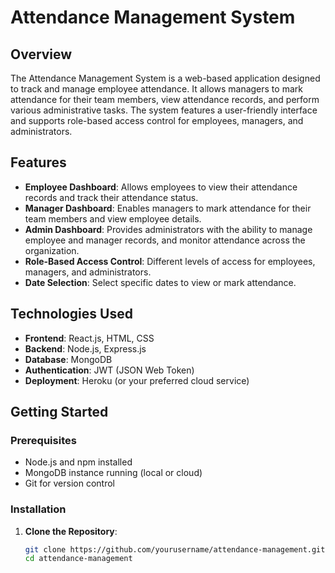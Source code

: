 # Attendance Management System

## Overview

The Attendance Management System is a web-based application designed to track and manage employee attendance. It allows managers to mark attendance for their team members, view attendance records, and perform various administrative tasks. The system features a user-friendly interface and supports role-based access control for employees, managers, and administrators.

## Features

- **Employee Dashboard**: Allows employees to view their attendance records and track their attendance status.
- **Manager Dashboard**: Enables managers to mark attendance for their team members and view employee details.
- **Admin Dashboard**: Provides administrators with the ability to manage employee and manager records, and monitor attendance across the organization.
- **Role-Based Access Control**: Different levels of access for employees, managers, and administrators.
- **Date Selection**: Select specific dates to view or mark attendance.

## Technologies Used

- **Frontend**: React.js, HTML, CSS
- **Backend**: Node.js, Express.js
- **Database**: MongoDB
- **Authentication**: JWT (JSON Web Token)
- **Deployment**: Heroku (or your preferred cloud service)

## Getting Started

### Prerequisites

- Node.js and npm installed
- MongoDB instance running (local or cloud)
- Git for version control

### Installation

1. **Clone the Repository**:

   ```bash
   git clone https://github.com/yourusername/attendance-management.git
   cd attendance-management
